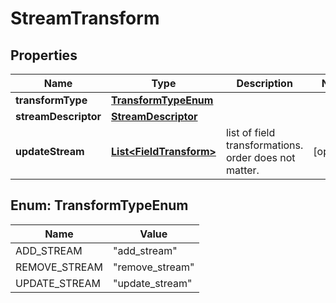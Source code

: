 

# StreamTransform


## Properties

| Name | Type | Description | Notes |
|------------ | ------------- | ------------- | -------------|
|**transformType** | [**TransformTypeEnum**](#TransformTypeEnum) |  |  |
|**streamDescriptor** | [**StreamDescriptor**](StreamDescriptor.md) |  |  |
|**updateStream** | [**List&lt;FieldTransform&gt;**](FieldTransform.md) | list of field transformations. order does not matter. |  [optional] |



## Enum: TransformTypeEnum

| Name | Value |
|---- | -----|
| ADD_STREAM | &quot;add_stream&quot; |
| REMOVE_STREAM | &quot;remove_stream&quot; |
| UPDATE_STREAM | &quot;update_stream&quot; |



